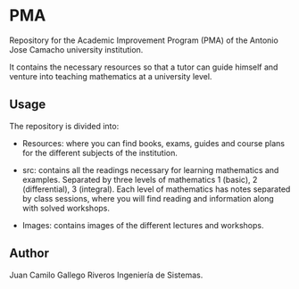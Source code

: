 # PMA

Repository for the Academic Improvement Program (PMA) of the Antonio Jose Camacho university institution.

It contains the necessary resources so that a tutor can guide himself and venture into teaching mathematics
at a university level.

## Usage

The repository is divided into:

* Resources: where you can find books, exams, guides and course plans for the different subjects of the institution.

* src: contains all the readings necessary for learning mathematics and examples. Separated by three levels of 
mathematics 1 (basic), 2 (differential), 3 (integral). Each level of mathematics has notes separated by class sessions,
where you will find reading and information along with solved workshops.

* Images: contains images of the different lectures and workshops.

## Author

Juan Camilo Gallego Riveros
Ingeniería de Sistemas. 
